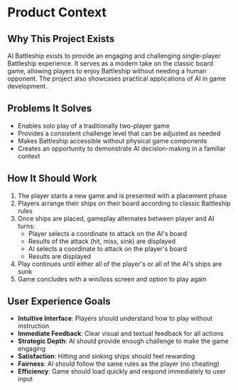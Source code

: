 # Product Context

## Why This Project Exists
AI Battleship exists to provide an engaging and challenging single-player Battleship experience. It serves as a modern take on the classic board game, allowing players to enjoy Battleship without needing a human opponent. The project also showcases practical applications of AI in game development.

## Problems It Solves
- Enables solo play of a traditionally two-player game
- Provides a consistent challenge level that can be adjusted as needed
- Makes Battleship accessible without physical game components
- Creates an opportunity to demonstrate AI decision-making in a familiar context

## How It Should Work
1. The player starts a new game and is presented with a placement phase
2. Players arrange their ships on their board according to classic Battleship rules
3. Once ships are placed, gameplay alternates between player and AI turns:
   - Player selects a coordinate to attack on the AI's board
   - Results of the attack (hit, miss, sink) are displayed
   - AI selects a coordinate to attack on the player's board
   - Results are displayed
4. Play continues until either all of the player's or all of the AI's ships are sunk
5. Game concludes with a win/loss screen and option to play again

## User Experience Goals
- **Intuitive Interface**: Players should understand how to play without instruction
- **Immediate Feedback**: Clear visual and textual feedback for all actions
- **Strategic Depth**: AI should provide enough challenge to make the game engaging
- **Satisfaction**: Hitting and sinking ships should feel rewarding
- **Fairness**: AI should follow the same rules as the player (no cheating)
- **Efficiency**: Game should load quickly and respond immediately to user input 